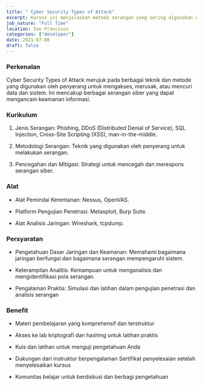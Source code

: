 ```yaml
---
title: " Cyber Security Types of Attack"
excerpt: Kursus ini menjelaskan metode serangan yang sering digunakan dalam Cyber Scurity.
job_nature: "Full Time"
location: San Francisco
categories: ["developer"]
date: 2021-07-08
draft: false
---
```


### Perkenalan

Cyber Security Types of Attack merujuk pada berbagai teknik dan metode yang digunakan oleh penyerang untuk mengakses, merusak, atau mencuri data dan sistem. Ini mencakup berbagai serangan siber yang dapat mengancam keamanan informasi.


### Kurikulum

1. Jenis Serangan: Phishing, DDoS (Distributed Denial of Service), SQL Injection, Cross-Site Scripting (XSS), man-in-the-middle.

2. Metodologi Serangan: Teknik yang digunakan oleh penyerang untuk melakukan serangan.

3. Pencegahan dan Mitigasi: Strategi untuk mencegah dan merespons serangan siber.

### Alat

- Alat Pemindai Kerentanan: Nessus, OpenVAS.

- Platform Pengujian Penetrasi: Metasploit, Burp Suite.

- Alat Analisis Jaringan: Wireshark, tcpdump.

### Persyaratan


- Pengetahuan Dasar Jaringan dan Keamanan: Memahami bagaimana jaringan berfungsi dan bagaimana serangan mempengaruhi sistem.

- Keterampilan Analitis: Kemampuan untuk menganalisis dan mengidentifikasi pola serangan.

- Pengalaman Praktis: Simulasi dan latihan dalam pengujian penetrasi dan analisis serangan

### Benefit

- Materi pembelajaran yang komprehensif dan terstruktur

- Akses ke lab kriptografi dan hashing untuk latihan praktis

- Kuis dan latihan untuk menguji pengetahuan Anda

- Dukungan dari instruktur berpengalaman
Sertifikat penyelesaian setelah menyelesaikan kursus

- Komunitas belajar untuk berdiskusi dan berbagi pengetahuan

